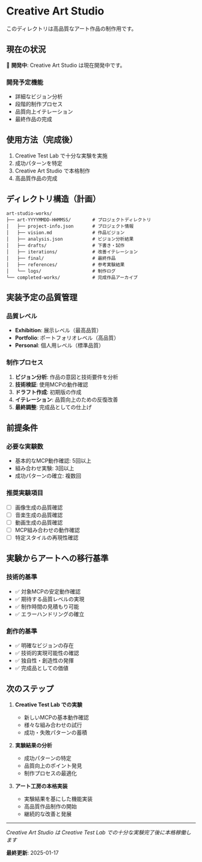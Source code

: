 # Creative Art Studio

このディレクトリは高品質なアート作品の制作用です。

## 現在の状況

🚧 **開発中**: Creative Art Studio は現在開発中です。

### 開発予定機能
- 詳細なビジョン分析
- 段階的制作プロセス
- 品質向上イテレーション
- 最終作品の完成

## 使用方法（完成後）

1. Creative Test Lab で十分な実験を実施
2. 成功パターンを特定
3. Creative Art Studio で本格制作
4. 高品質作品の完成

## ディレクトリ構造（計画）

```
art-studio-works/
├── art-YYYYMMDD-HHMMSS/        # プロジェクトディレクトリ
│   ├── project-info.json       # プロジェクト情報
│   ├── vision.md               # 作品ビジョン
│   ├── analysis.json           # ビジョン分析結果
│   ├── drafts/                 # 下書き・試作
│   ├── iterations/             # 改善イテレーション
│   ├── final/                  # 最終作品
│   ├── references/             # 参考実験結果
│   └── logs/                   # 制作ログ
└── completed-works/            # 完成作品アーカイブ
```

## 実装予定の品質管理

### 品質レベル
- **Exhibition**: 展示レベル（最高品質）
- **Portfolio**: ポートフォリオレベル（高品質）
- **Personal**: 個人用レベル（標準品質）

### 制作プロセス
1. **ビジョン分析**: 作品の意図と技術要件を分析
2. **技術検証**: 使用MCPの動作確認
3. **ドラフト作成**: 初期版の作成
4. **イテレーション**: 品質向上のための反復改善
5. **最終調整**: 完成品としての仕上げ

## 前提条件

### 必要な実験数
- 基本的なMCP動作確認: 5回以上
- 組み合わせ実験: 3回以上
- 成功パターンの確立: 複数回

### 推奨実験項目
- [ ] 画像生成の品質確認
- [ ] 音楽生成の品質確認
- [ ] 動画生成の品質確認
- [ ] MCP組み合わせの動作確認
- [ ] 特定スタイルの再現性確認

## 実験からアートへの移行基準

### 技術的基準
- ✅ 対象MCPの安定動作確認
- ✅ 期待する品質レベルの実現
- ✅ 制作時間の見積もり可能
- ✅ エラーハンドリングの確立

### 創作的基準
- ✅ 明確なビジョンの存在
- ✅ 技術的実現可能性の確認
- ✅ 独自性・創造性の発揮
- ✅ 完成品としての価値

## 次のステップ

1. **Creative Test Lab での実験**
   - 新しいMCPの基本動作確認
   - 様々な組み合わせの試行
   - 成功・失敗パターンの蓄積

2. **実験結果の分析**
   - 成功パターンの特定
   - 品質向上のポイント発見
   - 制作プロセスの最適化

3. **アート工房の本格実装**
   - 実験結果を基にした機能実装
   - 高品質作品制作の開始
   - 継続的な改善と発展

---

*Creative Art Studio は Creative Test Lab での十分な実験完了後に本格稼働します*

**最終更新**: 2025-01-17